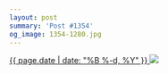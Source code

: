 ```yaml
---
layout: post
summary: 'Post #1354'
og_image: 1354-1280.jpg
---
```


<p>
 <time>
  <a href="/1354">
   {{ page.date | date: "%B %-d, %Y" }}
  </a>
 </time>
 <a href="/1354">
  <img data-taken="5/5/2021" sizes="(min-width: 700px) 50vw, calc(100vw - 2rem)" src="{{ site.assets_url }}/1354-640.jpg" srcset="{{ site.assets_url }}/1354-320.jpg 320w, {{ site.assets_url }}/1354-640.jpg 640w, {{ site.assets_url }}/1354-960.jpg 960w, {{ site.assets_url }}/1354-1280.jpg 1280w"/>
 </a>
</p>
